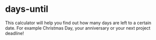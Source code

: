 # days-until
This calculator will help you find out how many days are left to a certain date. For example Christmas Day, your anniversary or your next project deadline!
